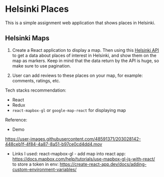 # Helsinki Places

This is a simple assignment web application that shows places in Helsinki.

## Helsinki Maps

1. Create a React application to display a map. Then using this [Helsinki API](https://open-api.myhelsinki.fi/doc) to get a data about places of interest in Helsinki, and show them on the map as markers. Keep in mind that the data return by the API is huge, so make sure to use pagination.

2. User can add reviews to these places on your map, for example: comments, ratings, etc.


Tech stacks recommendation:

- React
- Redux
- `react-mapbox-gl` or `google-map-react`
  for displaying map

Reference:

- Demo

https://user-images.githubusercontent.com/48591371/203028142-448ceb1f-4f84-4a87-8a51-b97ce0cd4dd4.mov

- Links I used:
react-mapbox-gl - add map into react app:
https://docs.mapbox.com/help/tutorials/use-mapbox-gl-js-with-react/
to store a token in env:
https://create-react-app.dev/docs/adding-custom-environment-variables/



